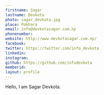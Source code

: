 ```yaml
---
firstname: Sagar 
lastname: Devkota 
photo: sagar_devkota.jpg
place: Pokhara 
email: info@devkotasagar.com.np 
phonenumber:
website: http://www.devkotasagar.com.np/ 
facebook:  
twitter: https://twitter.com/info_devkota 
linkedin: 
instagram: 
github: https://github.com/infodevkota
memberid:
layout: profile
---
```


Hello, I am Sagar Devkota.
